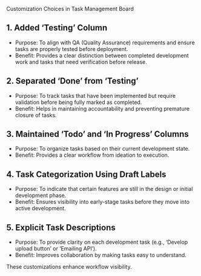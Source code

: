 
Customization Choices in Task Management Board

## 1. **Added ‘Testing’ Column**
   - Purpose: To align with QA (Quality Assurance) requirements and ensure tasks are properly tested before deployment.
   - Benefit: Provides a clear distinction between completed development work and tasks that need verification before release.

## 2. **Separated ‘Done’ from ‘Testing’**
   - Purpose: To track tasks that have been implemented but require validation before being fully marked as completed.
   - Benefit: Helps in maintaining accountability and preventing premature closure of tasks.

## 3. **Maintained ‘Todo’ and ‘In Progress’ Columns**
   - Purpose: To organize tasks based on their current development state.
   - Benefit: Provides a clear workflow from ideation to execution.

## 4. **Task Categorization Using Draft Labels**
   - Purpose: To indicate that certain features are still in the design or initial development phase.
   - Benefit: Ensures visibility into early-stage tasks before they move into active development.

## 5. **Explicit Task Descriptions**
   - Purpose: To provide clarity on each development task (e.g., ‘Develop upload button’ or ‘Emailing API’).
   - Benefit: Improves collaboration by making tasks easy to understand.

These customizations enhance workflow visibility.
